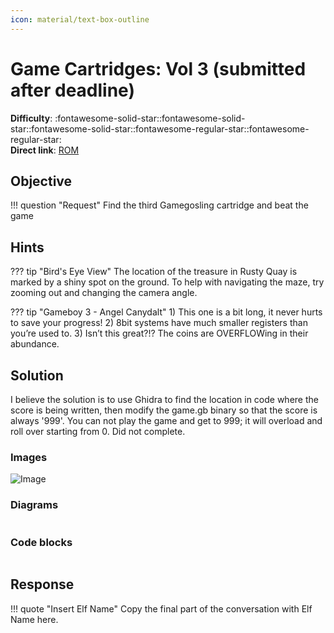 ```yaml
---
icon: material/text-box-outline
---
```


# Game Cartridges: Vol 3 (submitted after deadline)

**Difficulty**: :fontawesome-solid-star::fontawesome-solid-star::fontawesome-solid-star::fontawesome-regular-star::fontawesome-regular-star:<br/>
**Direct link**: [ROM](https://gamegosling.com/vol3-7bNwQKGBFNGQT1/rom/game.gb)

## Objective

!!! question "Request"
    Find the third Gamegosling cartridge and beat the game

## Hints

??? tip "Bird's Eye View"
    The location of the treasure in Rusty Quay is marked by a shiny spot on the ground. To help with navigating the maze, try zooming out and changing the camera angle.

??? tip "Gameboy 3 - Angel Canydalt"
    1) This one is a bit long, it never hurts to save your progress! 2) 8bit systems have much smaller registers than you’re used to. 3) Isn’t this great?!? The coins are OVERFLOWing in their abundance.

## Solution

I believe the solution is to use Ghidra to find the location in code where the score is being written, then modify the game.gb binary so that the score is always '999'. You can not play the game and get to 999; it will overload and roll over starting from 0. Did not complete. 

### Images

![Image](todo)

### Diagrams

```todo
```

### Code blocks

```todo 
```

## Response

!!! quote "Insert Elf Name"
    Copy the final part of the conversation with Elf Name here.
